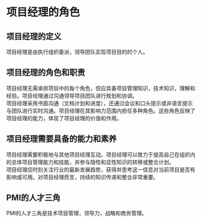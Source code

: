 # 项目经理的角色

## 项目经理的定义

项目经理是由执行组织委派，领导团队实现项目目的的个人。

## 项目经理的角色和职责

项目经理无需承担项目中的每个角色，但应具备项目管理知识，技术知识，理解和经验。项目经理通过沟通领导项目团队进行规划和协调。  
项目经理采用书面沟通（文档计划和进度），还通过会议和口头提示或非语言提示与团队进行实时沟通。项目经理在其影响力范围内担任多种角色。这些角色反映了项目经理的能力，体现了项目经理的价值和作用。  

## 项目经理需要具备的能力和素养

项目经理需要积极地与其他项目经理互动。项目经理可以致力于提高自己在组织内的总体项目管理能力和技能，并参与隐性和显性知识的转移或整合计划。  
项目经理应时刻关注行业的最新发展趋势，获得并思考这一信息对当前项目是否有影响或可用。对项目经理而言，持续的知识传递和整合非常重要。  

## PMI的人才三角

PMI的人才三角是技术项目管理，领导力，战略和商务管理。  
